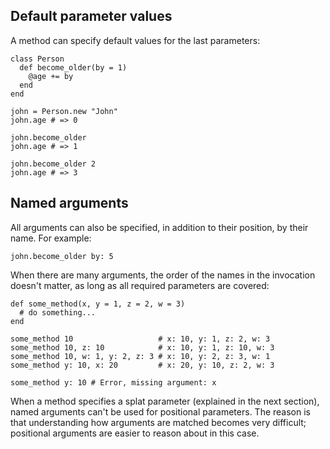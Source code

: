 ## Default parameter values

A method can specify default values for the last parameters:

```crystal
class Person
  def become_older(by = 1)
    @age += by
  end
end

john = Person.new "John"
john.age # => 0

john.become_older
john.age # => 1

john.become_older 2
john.age # => 3
```

## Named arguments

All arguments can also be specified, in addition to their position, by their name. For example:

```crystal
john.become_older by: 5
```

When there are many arguments, the order of the names in the invocation doesn't matter, as long as all required parameters are covered:

```crystal
def some_method(x, y = 1, z = 2, w = 3)
  # do something...
end

some_method 10                   # x: 10, y: 1, z: 2, w: 3
some_method 10, z: 10            # x: 10, y: 1, z: 10, w: 3
some_method 10, w: 1, y: 2, z: 3 # x: 10, y: 2, z: 3, w: 1
some_method y: 10, x: 20         # x: 20, y: 10, z: 2, w: 3

some_method y: 10 # Error, missing argument: x
```

When a method specifies a splat parameter (explained in the next section), named arguments can't be used for positional parameters. The reason is that understanding how arguments are matched becomes very difficult; positional arguments are easier to reason about in this case.
